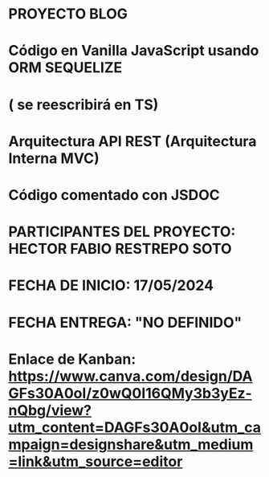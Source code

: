 # PROYECTO BLOG

# Código en Vanilla JavaScript usando ORM SEQUELIZE

# ( se reescribirá en TS)

# Arquitectura API REST (Arquitectura Interna MVC)

# Código comentado con JSDOC

# PARTICIPANTES DEL PROYECTO: HECTOR FABIO RESTREPO SOTO

# FECHA DE INICIO: 17/05/2024

# FECHA ENTREGA: "NO DEFINIDO"

# Enlace de Kanban: https://www.canva.com/design/DAGFs30A0oI/z0wQ0I16QMy3b3yEz-nQbg/view?utm_content=DAGFs30A0oI&utm_campaign=designshare&utm_medium=link&utm_source=editor
